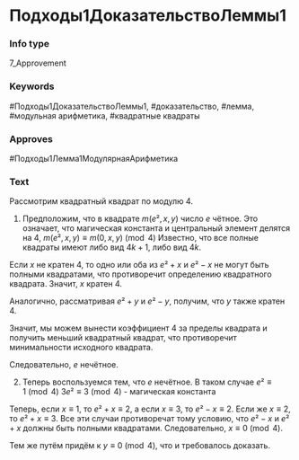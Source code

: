 # Подходы1ДоказательствоЛеммы1
### Info type
7_Approvement
### Keywords
#Подходы1ДоказательствоЛеммы1, #доказательство, #лемма, #модульная арифметика, #квадратные квадраты
### Approves
#Подходы1Лемма1МодулярнаяАрифметика
### Text
Рассмотрим квадратный квадрат по модулю 4.

1. Предположим, что в квадрате $m(e², x, y)$ число $e$ чётное. Это означает, что магическая константа и центральный элемент делятся на 4,
$m(e², x, y) \equiv m(0, x, y) \pmod 4$
Известно, что все полные квадраты имеют либо вид $4k +1$, либо вид $4k$.

Если $x$ не кратен 4, то одно или оба из $e² + x$ и $e² - x$ не могут быть полными квадратами, что противоречит определению квадратного квадрата. Значит, $x$ кратен 4.

Аналогично, рассматривая $e² + y$ и $e² - y$, получим, что $y$ также кратен 4.

Значит, мы можем вынести коэффициент 4 за пределы квадрата и получить меньший квадратный квадрат, что противоречит минимальности исходного квадрата.

Следовательно, $e$ нечётное.

2. Теперь воспользуемся тем, что $e$ нечётное. В таком случае
$e² \equiv 1 \pmod 4$
$3e² \equiv 3 \pmod 4$ - магическая константа

Теперь, если $x \equiv 1$, то $e² + x \equiv 2$, а если $x \equiv 3$, то $e² - x \equiv 2$. Если же $x \equiv 2$, то $e² + x \equiv 3$. Все эти случаи противоречат тому условию, что $e² - x$ и $e² + x$ должны быть полными квадратами. Следовательно, $x \equiv 0 \pmod 4$.

Тем же путём придём к $y \equiv 0 \pmod 4$, что и требовалось доказать.